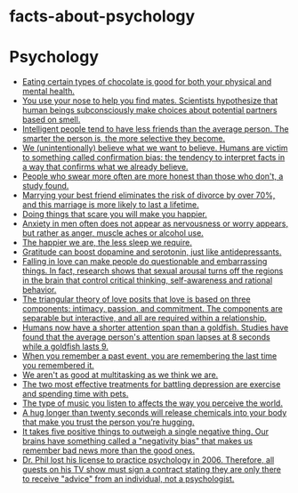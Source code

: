 # facts-about-psychology

# Psychology

- [Eating certain types of chocolate is good for both your physical and mental health.](https://thefactbase.com/eating-certain-types-of-chocolate-is-good-for-both-your-physical-and-mental-health)
- [You use your nose to help you find mates. Scientists hypothesize that human beings subconsciously make choices about potential partners based on smell.](https://thefactbase.com/you-use-your-nose-to-help-you-find-mates-scientists-hypothesize-that-human-beings-subconsciously-make-choices-about-potential-partners-based-on-smell)
- [Intelligent people tend to have less friends than the average person. The smarter the person is, the more selective they become.](https://thefactbase.com/intelligent-people-tend-to-have-less-friends-than-the-average-person-the-smarter-the-person-is-the-more-selective-they-become)
- [We (unintentionally) believe what we want to believe. Humans are victim to something called confirmation bias: the tendency to interpret facts in a way that confirms what we already believe.](https://thefactbase.com/we-unintentionally-believe-what-we-want-to-believe-humans-are-victim-to-something-called-confirmation-bias-the-tendency-to-interpret-facts-in-a-way-that-confirms-what-we-already-believe)
- [People who swear more often are more honest than those who don't, a study found.](https://thefactbase.com/people-who-swear-more-often-are-more-honest-than-those-who-don-t-a-study-found)
- [Marrying your best friend eliminates the risk of divorce by over 70%, and this marriage is more likely to last a lifetime.](https://thefactbase.com/marrying-your-best-friend-eliminates-the-risk-of-divorce-by-over-70-and-this-marriage-is-more-likely-to-last-a-lifetime)
- [Doing things that scare you will make you happier.](https://thefactbase.com/doing-things-that-scare-you-will-make-you-happier)
- [Anxiety in men often does not appear as nervousness or worry appears, but rather as anger, muscle aches or alcohol use.](https://thefactbase.com/anxiety-in-men-often-does-not-appear-as-nervousness-or-worry-appears-but-rather-as-anger-muscle-aches-or-alcohol-use)
- [The happier we are, the less sleep we require.](https://thefactbase.com/the-happier-we-are-the-less-sleep-we-require)
- [Gratitude can boost dopamine and serotonin, just like antidepressants.](https://thefactbase.com/gratitude-can-boost-dopamine-and-serotonin-just-like-antidepressants)
- [Falling in love can make people do questionable and embarrassing things. In fact, research shows that sexual arousal turns off the regions in the brain that control critical thinking, self-awareness and rational behavior.](https://thefactbase.com/falling-in-love-can-make-people-do-questionable-and-embarrassing-things-in-fact-research-shows-that-sexual-arousal-turns-off-the-regions-in-the-brain-that-control-critical-thinking-self-awareness-and-rational-behavior)
- [The triangular theory of love posits that love is based on three components: intimacy, passion, and commitment. The components are separable but interactive, and all are required within a relationship.](https://thefactbase.com/the-triangular-theory-of-love-posits-that-love-is-based-on-three-components-intimacy-passion-and-commitment-the-components-are-separable-but-interactive-and-all-are-required-within-a-relationship)
- [Humans now have a shorter attention span than a goldfish. Studies have found that the average person's attention span lapses at 8 seconds while a goldfish lasts 9.](https://thefactbase.com/humans-now-have-a-shorter-attention-span-than-a-goldfish-studies-have-found-that-the-average-person-s-attention-span-lapses-at-8-seconds-while-a-goldfish-lasts-9)
- [When you remember a past event, you are remembering the last time you remembered it.](https://thefactbase.com/when-you-remember-a-past-event-you-are-remembering-the-last-time-you-remembered-it)
- [We aren't as good at multitasking as we think we are.](https://thefactbase.com/we-aren-t-as-good-at-multitasking-as-we-think-we-are)
- [The two most effective treatments for battling depression are exercise and spending time with pets.](https://thefactbase.com/the-two-most-effective-treatments-for-battling-depression-are-exercise-and-spending-time-with-pets)
- [The type of music you listen to affects the way you perceive the world.](https://thefactbase.com/the-type-of-music-you-listen-to-affects-the-way-you-perceive-the-world)
- [A hug longer than twenty seconds will release chemicals into your body that make you trust the person you’re hugging.](https://thefactbase.com/a-hug-longer-than-twenty-seconds-will-release-chemicals-into-your-body-that-make-you-trust-the-person-you-re-hugging)
- [It takes five positive things to outweigh a single negative thing. Our brains have something called a "negativity bias" that makes us remember bad news more than the good ones.](https://thefactbase.com/it-takes-five-positive-things-to-outweigh-a-single-negative-thing-our-brains-have-something-called-a-negativity-bias-that-makes-us-remember-bad-news-more-than-the-good-ones)
- [Dr. Phil lost his license to practice psychology in 2006. Therefore, all guests on his TV show must sign a contract stating they are only there to receive "advice" from an individual, not a psychologist.](https://thefactbase.com/dr-phil-lost-his-license-to-practice-psychology-in-2006-therefore-all-guests-on-his-tv-show-must-sign-a-contract-stating-they-are-only-there-to-receive-advice-from-an-individual-not-a-psychologist)
